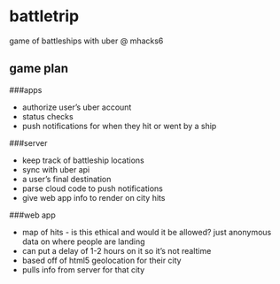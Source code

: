 # battletrip
game of battleships with uber @ mhacks6


## game plan
###apps
- authorize user’s uber account
- status checks
- push notifications for when they hit or went by a ship

###server
- keep track of battleship locations
- sync with uber api
- a user’s final destination
- parse cloud code to push notifications
- give web app info to render on city hits

###web app
- map of hits - is this ethical and would it be allowed? just anonymous data on where people are landing
- can put a delay of 1-2 hours on it so it’s not realtime
- based off of html5 geolocation for their city
- pulls info from server for that city

